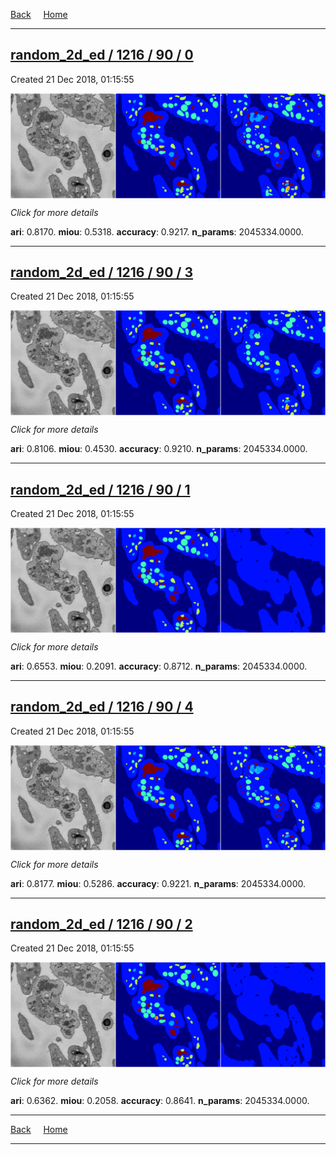 
[Back](..)&nbsp;&nbsp;&nbsp;&nbsp;&nbsp;[Home](https://leapmanlab.github.io/snapshots)

---

<div class="summary"><a href="0"><h2>random_2d_ed / 1216 / 90 / 0</h2></a><p>Created 21 Dec 2018, 01:15:55
</p><a href="0"><img src="0/media/summary.png" align="center"></a><p>
<i>Click for more details</i>
</p></div>

**ari**: 0.8170. **miou**: 0.5318. **accuracy**: 0.9217. **n_params**: 2045334.0000. 

---

<div class="summary"><a href="3"><h2>random_2d_ed / 1216 / 90 / 3</h2></a><p>Created 21 Dec 2018, 01:15:55
</p><a href="3"><img src="3/media/summary.png" align="center"></a><p>
<i>Click for more details</i>
</p></div>

**ari**: 0.8106. **miou**: 0.4530. **accuracy**: 0.9210. **n_params**: 2045334.0000. 

---

<div class="summary"><a href="1"><h2>random_2d_ed / 1216 / 90 / 1</h2></a><p>Created 21 Dec 2018, 01:15:55
</p><a href="1"><img src="1/media/summary.png" align="center"></a><p>
<i>Click for more details</i>
</p></div>

**ari**: 0.6553. **miou**: 0.2091. **accuracy**: 0.8712. **n_params**: 2045334.0000. 

---

<div class="summary"><a href="4"><h2>random_2d_ed / 1216 / 90 / 4</h2></a><p>Created 21 Dec 2018, 01:15:55
</p><a href="4"><img src="4/media/summary.png" align="center"></a><p>
<i>Click for more details</i>
</p></div>

**ari**: 0.8177. **miou**: 0.5286. **accuracy**: 0.9221. **n_params**: 2045334.0000. 

---

<div class="summary"><a href="2"><h2>random_2d_ed / 1216 / 90 / 2</h2></a><p>Created 21 Dec 2018, 01:15:55
</p><a href="2"><img src="2/media/summary.png" align="center"></a><p>
<i>Click for more details</i>
</p></div>

**ari**: 0.6362. **miou**: 0.2058. **accuracy**: 0.8641. **n_params**: 2045334.0000. 

---

[Back](..)&nbsp;&nbsp;&nbsp;&nbsp;&nbsp;[Home](https://leapmanlab.github.io/snapshots)

---